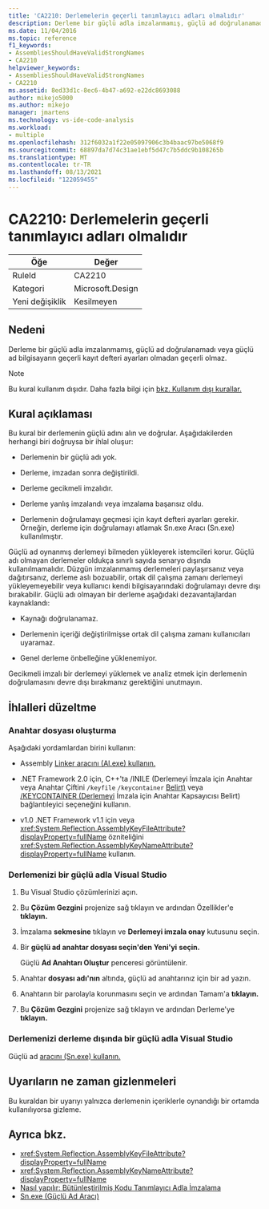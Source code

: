 ```yaml
---
title: 'CA2210: Derlemelerin geçerli tanımlayıcı adları olmalıdır'
description: Derleme bir güçlü adla imzalanmamış, güçlü ad doğrulanamadı veya güçlü ad bilgisayarın geçerli kayıt defteri ayarları olmadan geçerli olmaz.
ms.date: 11/04/2016
ms.topic: reference
f1_keywords:
- AssembliesShouldHaveValidStrongNames
- CA2210
helpviewer_keywords:
- AssembliesShouldHaveValidStrongNames
- CA2210
ms.assetid: 8ed33d1c-8ec6-4b47-a692-e22dc8693088
author: mikejo5000
ms.author: mikejo
manager: jmartens
ms.technology: vs-ide-code-analysis
ms.workload:
- multiple
ms.openlocfilehash: 312f6032a1f22e05097906c3b4baac97be5068f9
ms.sourcegitcommit: 68897da7d74c31ae1ebf5d47c7b5ddc9b108265b
ms.translationtype: MT
ms.contentlocale: tr-TR
ms.lasthandoff: 08/13/2021
ms.locfileid: "122059455"
---
```

# <a name="ca2210-assemblies-should-have-valid-strong-names"></a>CA2210: Derlemelerin geçerli tanımlayıcı adları olmalıdır

|Öğe|Değer|
|-|-|
|RuleId|CA2210|
|Kategori|Microsoft.Design|
|Yeni değişiklik|Kesilmeyen|

## <a name="cause"></a>Nedeni
Derleme bir güçlü adla imzalanmamış, güçlü ad doğrulanamadı veya güçlü ad bilgisayarın geçerli kayıt defteri ayarları olmadan geçerli olmaz.

> [!NOTE]
> Bu kural kullanım dışıdır. Daha fazla bilgi için [bkz. Kullanım dışı kurallar.](fxcop-unported-deprecated-rules.md)

## <a name="rule-description"></a>Kural açıklaması

Bu kural bir derlemenin güçlü adını alın ve doğrular. Aşağıdakilerden herhangi biri doğruysa bir ihlal oluşur:

- Derlemenin bir güçlü adı yok.

- Derleme, imzadan sonra değiştirildi.

- Derleme gecikmeli imzalıdır.

- Derleme yanlış imzalandı veya imzalama başarısız oldu.

- Derlemenin doğrulamayı geçmesi için kayıt defteri ayarları gerekir. Örneğin, derleme için doğrulamayı atlamak Sn.exe Aracı (Sn.exe) kullanılmıştır.

Güçlü ad oynanmış derlemeyi bilmeden yükleyerek istemcileri korur. Güçlü adı olmayan derlemeler oldukça sınırlı sayıda senaryo dışında kullanılmamalıdır. Düzgün imzalanmamış derlemeleri paylaşırsanız veya dağıtırsanız, derleme aslı bozuabilir, ortak dil çalışma zamanı derlemeyi yükleyemeyebilir veya kullanıcı kendi bilgisayarındaki doğrulamayı devre dışı bırakabilir. Güçlü adı olmayan bir derleme aşağıdaki dezavantajlardan kaynaklandı:

- Kaynağı doğrulanamaz.

- Derlemenin içeriği değiştirilmişse ortak dil çalışma zamanı kullanıcıları uyaramaz.

- Genel derleme önbelleğine yüklenemiyor.

Gecikmeli imzalı bir derlemeyi yüklemek ve analiz etmek için derlemenin doğrulamasını devre dışı bırakmanız gerektiğini unutmayın.

## <a name="how-to-fix-violations"></a>İhlalleri düzeltme

### <a name="create-a-key-file"></a>Anahtar dosyası oluşturma

Aşağıdaki yordamlardan birini kullanın:

- Assembly [Linker aracını (Al.exe) kullanın.](/dotnet/framework/tools/al-exe-assembly-linker)

- .NET Framework 2.0 için, C++'ta /INILE (Derlemeyi İmzala için Anahtar veya Anahtar Çiftini `/keyfile` `/keycontainer` [Belirt)](/cpp/build/reference/keyfile-specify-key-or-key-pair-to-sign-an-assembly) veya [/KEYCONTAINER (Derlemeyi](/cpp/build/reference/keycontainer-specify-a-key-container-to-sign-an-assembly) İmzala için Anahtar Kapsayıcısı Belirt) bağlantıleyici seçeneğini kullanın.

- v1.0 .NET Framework v1.1 için veya <xref:System.Reflection.AssemblyKeyFileAttribute?displayProperty=fullName> özniteliğini <xref:System.Reflection.AssemblyKeyNameAttribute?displayProperty=fullName> kullanın.

### <a name="sign-your-assembly-with-a-strong-name-in-visual-studio"></a>Derlemenizi bir güçlü adla Visual Studio

1. Bu Visual Studio çözümlerinizi açın.

2. Bu **Çözüm Gezgini** projenize sağ tıklayın ve ardından Özellikler'e **tıklayın.**

3. İmzalama **sekmesine** tıklayın ve **Derlemeyi imzala onay** kutusunu seçin.

4. Bir **güçlü ad anahtar dosyası seçin'den Yeni'yi** **seçin.**

   Güçlü **Ad Anahtarı Oluştur** penceresi görüntülenir.

5. Anahtar **dosyası adı'nın** altında, güçlü ad anahtarınız için bir ad yazın.

6. Anahtarın bir parolayla korunmasını seçin ve ardından Tamam'a **tıklayın.**

7. Bu **Çözüm Gezgini** projenize sağ tıklayın ve ardından Derleme'ye **tıklayın.**

### <a name="sign-your-assembly-with-a-strong-name-outside-visual-studio"></a>Derlemenizi derleme dışında bir güçlü adla Visual Studio

Güçlü ad [aracını (Sn.exe) kullanın.](/dotnet/framework/tools/sn-exe-strong-name-tool)

## <a name="when-to-suppress-warnings"></a>Uyarıların ne zaman gizlenmeleri

Bu kuraldan bir uyarıyı yalnızca derlemenin içeriklerle oynandığı bir ortamda kullanılıyorsa gizleme.

## <a name="see-also"></a>Ayrıca bkz.

- <xref:System.Reflection.AssemblyKeyFileAttribute?displayProperty=fullName>
- <xref:System.Reflection.AssemblyKeyNameAttribute?displayProperty=fullName>
- [Nasıl yapılır: Bütünleştirilmiş Kodu Tanımlayıcı Adla İmzalama](/dotnet/framework/app-domains/how-to-sign-an-assembly-with-a-strong-name)
- [Sn.exe (Güçlü Ad Aracı)](/dotnet/framework/tools/sn-exe-strong-name-tool)
